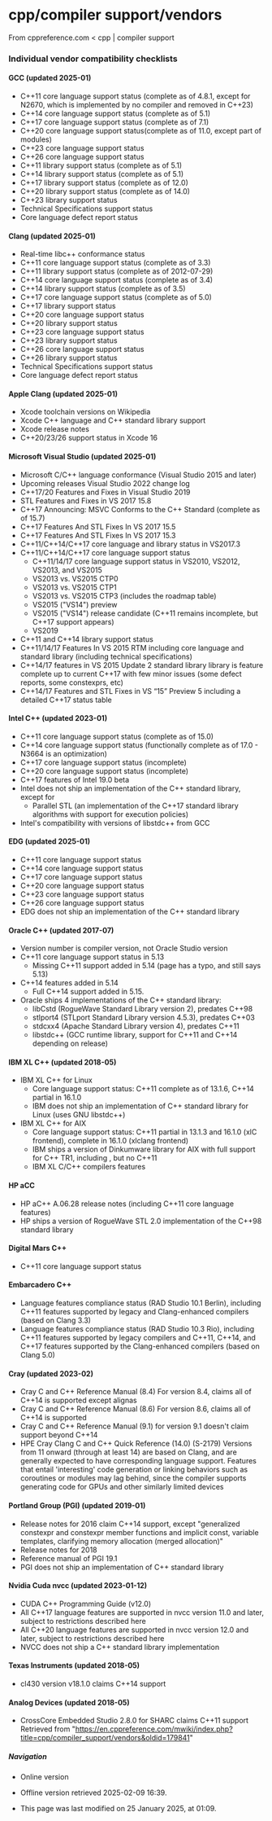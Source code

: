 # cpp/compiler support/vendors

From cppreference.com
< cpp‎ | compiler support

### Individual vendor compatibility checklists

#### GCC (updated 2025-01)

- C++11 core language support status (complete as of 4.8.1, except for N2670, which is implemented by no compiler and removed in C++23)
- C++14 core language support status (complete as of 5.1)
- C++17 core language support status (complete as of 7.1)
- C++20 core language support status(complete as of 11.0, except part of modules)
- C++23 core language support status
- C++26 core language support status
- C++11 library support status (complete as of 5.1)
- C++14 library support status (complete as of 5.1)
- C++17 library support status (complete as of 12.0)
- C++20 library support status (complete as of 14.0)
- C++23 library support status
- Technical Specifications support status
- Core language defect report status

#### Clang (updated 2025-01)

- Real-time libc++ conformance status
- C++11 core language support status (complete as of 3.3)
- C++11 library support status (complete as of 2012-07-29)
- C++14 core language support status (complete as of 3.4)
- C++14 library support status (complete as of 3.5)
- C++17 core language support status (complete as of 5.0)
- C++17 library support status
- C++20 core language support status
- C++20 library support status
- C++23 core language support status
- C++23 library support status
- C++26 core language support status
- C++26 library support status
- Technical Specifications support status
- Core language defect report status

#### Apple Clang (updated 2025-01)

- Xcode toolchain versions on Wikipedia
- Xcode C++ language and C++ standard library support
- Xcode release notes
- C++20/23/26 support status in Xcode 16

#### Microsoft Visual Studio (updated 2025-01)

- Microsoft C/C++ language conformance (Visual Studio 2015 and later)
- Upcoming releases Visual Studio 2022 change log
- C++17/20 Features and Fixes in Visual Studio 2019
- STL Features and Fixes in VS 2017 15.8
- C++17 Announcing: MSVC Conforms to the C++ Standard (complete as of 15.7)
- C++17 Features And STL Fixes In VS 2017 15.5
- C++17 Features And STL Fixes In VS 2017 15.3
- C++11/C++14/C++17 core language and library status in VS2017.3
- C++11/C++14/C++17 core language support status
  - C++11/14/17 core language support status in VS2010, VS2012, VS2013, and VS2015
  - VS2013 vs. VS2015 CTP0
  - VS2013 vs. VS2015 CTP1
  - VS2013 vs. VS2015 CTP3 (includes the roadmap table)
  - VS2015 ("VS14") preview
  - VS2015 ("VS14") release candidate (C++11 remains incomplete, but C++17 support appears)
  - VS2019
- C++11 and C++14 library support status
- C++11/14/17 Features In VS 2015 RTM including core language and standard library (including technical specifications)
- C++14/17 features in VS 2015 Update 2 standard library library is feature complete up to current C++17 with few minor issues (some defect reports, some constexprs, etc)
- C++14/17 Features and STL Fixes in VS “15” Preview 5 including a detailed C++17 status table

#### Intel C++ (updated 2023-01)

- C++11 core language support status (complete as of 15.0)
- C++14 core language support status (functionally complete as of 17.0 - N3664 is an optimization)
- C++17 core language support status (incomplete)
- C++20 core language support status (incomplete)
- C++17 features of Intel 19.0 beta
- Intel does not ship an implementation of the C++ standard library, except for
  - Parallel STL (an implementation of the C++17 standard library algorithms with support for execution policies)
- Intel's compatibility with versions of libstdc++ from GCC

#### EDG (updated 2025-01)

- C++11 core language support status
- C++14 core language support status
- C++17 core language support status
- C++20 core language support status
- C++23 core language support status
- C++26 core language support status
- EDG does not ship an implementation of the C++ standard library

#### Oracle C++ (updated 2017-07)

- Version number is compiler version, not Oracle Studio version
- C++11 core language support status in 5.13
  - Missing C++11 support added in 5.14 (page has a typo, and still says 5.13)
- C++14 features added in 5.14
  - Full C++14 support added in 5.15.
- Oracle ships 4 implementations of the C++ standard library:
  - libCstd (RogueWave Standard Library version 2), predates C++98
  - stlport4 (STLport Standard Library version 4.5.3), predates C++03
  - stdcxx4 (Apache Standard Library version 4), predates C++11
  - libstdc++ (GCC runtime library, support for C++11 and C++14 depending on release)

#### IBM XL C++ (updated 2018-05)

- IBM XL C++ for Linux
  - Core language support status: C++11 complete as of 13.1.6, C++14 partial in 16.1.0
  - IBM does not ship an implementation of C++ standard library for Linux (uses GNU libstdc++)
- IBM XL C++ for AIX
  - Core language support status: C++11 partial in 13.1.3 and 16.1.0 (xlC frontend), complete in 16.1.0 (xlclang frontend)
  - IBM ships a version of Dinkumware library for AIX with full support for C++ TR1, including <regex>, but no C++11
  - IBM XL C/C++ compilers features

#### HP aCC

- HP aC++ A.06.28 release notes (including C++11 core language features)
- HP ships a version of RogueWave STL 2.0 implementation of the C++98 standard library

#### Digital Mars C++

- C++11 core language support status

#### Embarcadero C++

- Language features compliance status (RAD Studio 10.1 Berlin), including C++11 features supported by legacy and Clang-enhanced compilers (based on Clang 3.3)
- Language features compliance status (RAD Studio 10.3 Rio), including C++11 features supported by legacy compilers and C++11, C++14, and C++17 features supported by the Clang-enhanced compilers (based on Clang 5.0)

#### Cray (updated 2023-02)

- Cray C and C++ Reference Manual (8.4) For version 8.4, claims all of C++14 is supported except alignas
- Cray C and C++ Reference Manual (8.6) For version 8.6, claims all of C++14 is supported
- Cray C and C++ Reference Manual (9.1) for version 9.1 doesn't claim support beyond C++14
- HPE Cray Clang C and C++ Quick Reference (14.0) (S-2179) Versions from 11 onward (through at least 14) are based on Clang, and are generally expected to have corresponding language support. Features that entail 'interesting' code generation or linking behaviors such as coroutines or modules may lag behind, since the compiler supports generating code for GPUs and other similarly limited devices

#### Portland Group (PGI) (updated 2019-01)

- Release notes for 2016 claim C++14 support, except "generalized constexpr and constexpr member functions and implicit const, variable templates, clarifying memory allocation (merged allocation)"
- Release notes for 2018
- Reference manual of PGI 19.1
- PGI does not ship an implementation of C++ standard library

#### Nvidia Cuda nvcc (updated 2023-01-12)

- CUDA C++ Programming Guide (v12.0)
- All C++17 language features are supported in nvcc version 11.0 and later, subject to restrictions described here
- All C++20 language features are supported in nvcc version 12.0 and later, subject to restrictions described here
- NVCC does not ship a C++ standard library implementation

#### Texas Instruments (updated 2018-05)

- cl430 version v18.1.0 claims C++14 support

#### Analog Devices (updated 2018-05)

- CrossCore Embedded Studio 2.8.0 for SHARC claims C++11 support
Retrieved from "<https://en.cppreference.com/mwiki/index.php?title=cpp/compiler_support/vendors&oldid=179841>"

##### Navigation

- Online version
- Offline version retrieved 2025-02-09 16:39.

- This page was last modified on 25 January 2025, at 01:09.